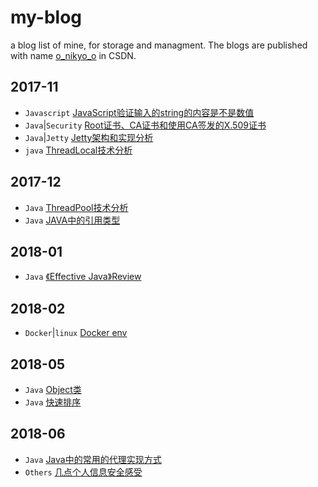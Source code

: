 # my-blog
a blog list of mine, for storage and managment. The blogs are published with name [o_nikyo_o](http://blog.csdn.net/o_nikyo_o) in CSDN.

## 2017-11

- `Javascript` [JavaScript验证输入的string的内容是不是数值](./JavaScript验证输入的string的内容是不是数值.md)
- `Java`|`Security` [Root证书、CA证书和使用CA签发的X.509证书](./Root证书、CA证书和使用CA签发的X.509证书.md)
- `Java`|`Jetty` [Jetty架构和实现分析](./Jetty架构和实现分析.md)
- `java` [ThreadLocal技术分析](./ThreadLocal技术分析.md)

## 2017-12

- `Java` [ThreadPool技术分析](./ThreadPool技术分析.md)
- `Java` [JAVA中的引用类型](./JAVA中的引用类型.md)

## 2018-01

- `Java` [《Effective Java》Review](./Effective_Java_Review.md)


## 2018-02

- `Docker`|`linux` [Docker env](./docker_issue.md)

## 2018-05

- `Java` [Object类](./Object.md)
- `Java` [快速排序](./q_sort.md)

## 2018-06

- `Java` [Java中的常用的代理实现方式](./proxy.md)
- `Others` [几点个人信息安全感受](./security.md)
